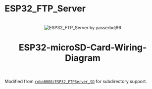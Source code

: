 # ESP32_FTP_Server

<div align="center">
  <br><img align="center" src="https://raw.githubusercontent.com/yasserbdj96/ESP32_FTP_Server/main/ESP32-microSD-Card-Wiring-Diagram.png" alt="ESP32_FTP_Server by yasserbdj96">
  <h1>ESP32-microSD-Card-Wiring-Diagram</h1>
</div>
<br>

Modified from  [`robo8080/ESP32_FTPServer_SD`](https://github.com/robo8080/ESP32_FTPServer_SD) for subdirectory support.
